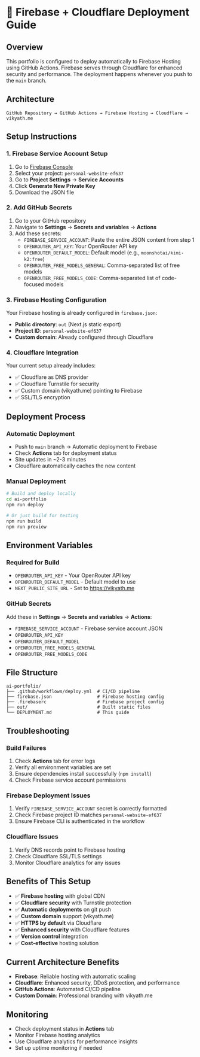 # 🚀 Firebase + Cloudflare Deployment Guide

## Overview
This portfolio is configured to deploy automatically to Firebase Hosting using GitHub Actions. Firebase serves through Cloudflare for enhanced security and performance. The deployment happens whenever you push to the `main` branch.

## Architecture
```
GitHub Repository → GitHub Actions → Firebase Hosting → Cloudflare → vikyath.me
```

## Setup Instructions

### 1. Firebase Service Account Setup
1. Go to [Firebase Console](https://console.firebase.google.com/)
2. Select your project: `personal-website-ef637`
3. Go to **Project Settings** → **Service Accounts**
4. Click **Generate New Private Key**
5. Download the JSON file

### 2. Add GitHub Secrets
1. Go to your GitHub repository
2. Navigate to **Settings** → **Secrets and variables** → **Actions**
3. Add these secrets:
   - `FIREBASE_SERVICE_ACCOUNT`: Paste the entire JSON content from step 1
   - `OPENROUTER_API_KEY`: Your OpenRouter API key
   - `OPENROUTER_DEFAULT_MODEL`: Default model (e.g., `moonshotai/kimi-k2:free`)
   - `OPENROUTER_FREE_MODELS_GENERAL`: Comma-separated list of free models
   - `OPENROUTER_FREE_MODELS_CODE`: Comma-separated list of code-focused models

### 3. Firebase Hosting Configuration
Your Firebase hosting is already configured in `firebase.json`:
- **Public directory**: `out` (Next.js static export)
- **Project ID**: `personal-website-ef637`
- **Custom domain**: Already configured through Cloudflare

### 4. Cloudflare Integration
Your current setup already includes:
- ✅ Cloudflare as DNS provider
- ✅ Cloudflare Turnstile for security
- ✅ Custom domain (vikyath.me) pointing to Firebase
- ✅ SSL/TLS encryption

## Deployment Process

### Automatic Deployment
- Push to `main` branch → Automatic deployment to Firebase
- Check **Actions** tab for deployment status
- Site updates in ~2-3 minutes
- Cloudflare automatically caches the new content

### Manual Deployment
```bash
# Build and deploy locally
cd ai-portfolio
npm run deploy

# Or just build for testing
npm run build
npm run preview
```

## Environment Variables

### Required for Build
- `OPENROUTER_API_KEY` - Your OpenRouter API key
- `OPENROUTER_DEFAULT_MODEL` - Default model to use
- `NEXT_PUBLIC_SITE_URL` - Set to https://vikyath.me

### GitHub Secrets
Add these in **Settings** → **Secrets and variables** → **Actions**:
- `FIREBASE_SERVICE_ACCOUNT` - Firebase service account JSON
- `OPENROUTER_API_KEY`
- `OPENROUTER_DEFAULT_MODEL`
- `OPENROUTER_FREE_MODELS_GENERAL`
- `OPENROUTER_FREE_MODELS_CODE`

## File Structure
```
ai-portfolio/
├── .github/workflows/deploy.yml  # CI/CD pipeline
├── firebase.json                 # Firebase hosting config
├── .firebaserc                   # Firebase project config
├── out/                          # Built static files
└── DEPLOYMENT.md                 # This guide
```

## Troubleshooting

### Build Failures
1. Check **Actions** tab for error logs
2. Verify all environment variables are set
3. Ensure dependencies install successfully (`npm install`)
4. Check Firebase service account permissions

### Firebase Deployment Issues
1. Verify `FIREBASE_SERVICE_ACCOUNT` secret is correctly formatted
2. Check Firebase project ID matches `personal-website-ef637`
3. Ensure Firebase CLI is authenticated in the workflow

### Cloudflare Issues
1. Verify DNS records point to Firebase hosting
2. Check Cloudflare SSL/TLS settings
3. Monitor Cloudflare analytics for any issues

## Benefits of This Setup
- ✅ **Firebase hosting** with global CDN
- ✅ **Cloudflare security** with Turnstile protection
- ✅ **Automatic deployments** on git push
- ✅ **Custom domain** support (vikyath.me)
- ✅ **HTTPS by default** via Cloudflare
- ✅ **Enhanced security** with Cloudflare features
- ✅ **Version control** integration
- ✅ **Cost-effective** hosting solution

## Current Architecture Benefits
- **Firebase**: Reliable hosting with automatic scaling
- **Cloudflare**: Enhanced security, DDoS protection, and performance
- **GitHub Actions**: Automated CI/CD pipeline
- **Custom Domain**: Professional branding with vikyath.me

## Monitoring
- Check deployment status in **Actions** tab
- Monitor Firebase hosting analytics
- Use Cloudflare analytics for performance insights
- Set up uptime monitoring if needed
